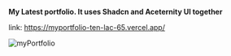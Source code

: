 **My Latest portfolio. It uses Shadcn and Aceternity UI together**

link: https://myportfolio-ten-lac-65.vercel.app/


![myPortfolio](https://github.com/ivanprejoles/myportfolio/assets/100924087/68a6e6e1-ae13-4744-8072-c63bf5524680)
